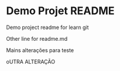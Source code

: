 # Demo Projet README

Demo project readme for learn git

Other line for readme.md

Mains alterações para teste

oUTRA ALTERAÇÃO
